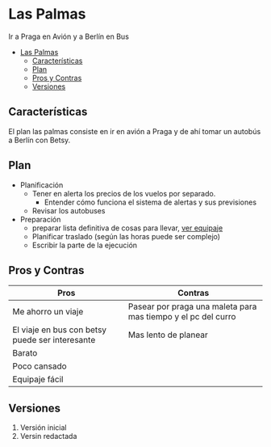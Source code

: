 # Las Palmas
Ir a Praga en Avión y a Berlín en Bus

- [Las Palmas](#las-palmas)
  - [Características](#características)
  - [Plan](#plan)
  - [Pros y Contras](#pros-y-contras)
  - [Versiones](#versiones)

## Características
El plan las palmas consiste en ir en avión a Praga y de ahí tomar un autobús a Berlín con Betsy. 

## Plan
- Planificación
  - Tener en alerta los precios de los vuelos por separado. 
    - Entender cómo funciona el sistema de alertas y sus previsiones
  - Revisar los autobuses
- Preparación
  - preparar lista definitiva de cosas para llevar, [ver equipaje](Santiago.md#equipaje)
  - Planificar traslado (según las horas puede ser complejo)
  - Escribir la parte de la ejecución




## Pros y Contras

| Pros                                              | Contras                                                       |
|---------------------------------------------------|---------------------------------------------------------------|
| Me ahorro un viaje                                | Pasear por praga una maleta para mas tiempo y el pc del curro |
| El viaje en bus con betsy puede ser interesante   | Mas lento de planear                                          |
| Barato                                            |                                                               |
| Poco cansado                                      |                                                               |
| Equipaje fácil                                    |                                                               |


## Versiones
1. Versión inicial
2. Versin redactada